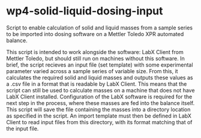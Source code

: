 # wp4-solid-liquid-dosing-input
Script to enable calculation of solid and liquid masses from a sample series to be imported into dosing software on a Mettler Toledo XPR automated balance.

This script is intended to work alongside the software: LabX Client from Mettler Toledo, but should still run on machines without this software.
In brief, the script recieves an input file (set template) with some experimental parameter varied across a sample series of variable size.
From this, it calculates the required solid and liquid masses and outputs these values as a .csv file in a format that is readable by LabX Client.
This means that the script can still be used to calculate masses on a machine that does not have LabX Client installed.
Configuration of the LabX software is required for the next step in the process, where these masses are fed into the balance itself.
This script will save the file containing the masses into a directory location as specified in the script.
An import template must then be defined in LabX Client to read input files from this directory, with its format matching that of the input file.
